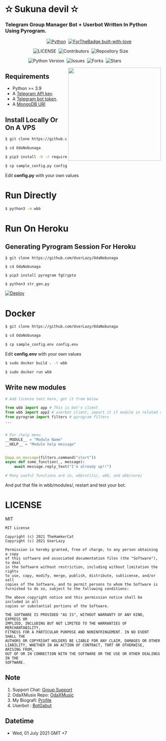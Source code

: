 # ✫ Sukuna devil ✫
### Telegram Group Manager Bot + Userbot Written In Python Using Pyrogram.


&nbsp;&nbsp;&nbsp;&nbsp;&nbsp;&nbsp;&nbsp;&nbsp;&nbsp;&nbsp;&nbsp;&nbsp;&nbsp;&nbsp;&nbsp;&nbsp;&nbsp;&nbsp;&nbsp;&nbsp;&nbsp;&nbsp;&nbsp;&nbsp;&nbsp;&nbsp;&nbsp;&nbsp;&nbsp;&nbsp;&nbsp;&nbsp;&nbsp;&nbsp;[![Python](http://forthebadge.com/images/badges/made-with-python.svg)](https://python.org)&nbsp;
[![ForTheBadge built-with-love](http://ForTheBadge.com/images/badges/built-with-love.svg)](https://GitHub.com/UserLazy/)


&nbsp;&nbsp;&nbsp;&nbsp;&nbsp;&nbsp;&nbsp;&nbsp;&nbsp;&nbsp;&nbsp;&nbsp;&nbsp;&nbsp;&nbsp;&nbsp;&nbsp;&nbsp;&nbsp;&nbsp;&nbsp;&nbsp;&nbsp;![LICENSE](https://img.shields.io/github/license/UserLazy/OdaNobunaga?style=for-the-badge&logo=appveyor)&nbsp;
![Contributors](https://img.shields.io/github/contributors/UserLazy/OdaNobunaga?style=for-the-badge&logo=appveyor)&nbsp;
![Repository Size](https://img.shields.io/github/repo-size/UserLazy/OdaNobunaga?style=for-the-badge&logo=appveyor)


&nbsp;&nbsp;&nbsp;&nbsp;&nbsp;&nbsp;&nbsp;&nbsp;&nbsp;&nbsp;&nbsp;&nbsp;&nbsp;&nbsp;&nbsp;&nbsp;&nbsp;&nbsp;&nbsp;![Python Version](https://img.shields.io/badge/python-3.8-green?style=for-the-badge&logo=appveyor)&nbsp;
![Issues](https://img.shields.io/github/issues/UserLazy/OdaNobunaga?style=for-the-badge&logo=appveyor)&nbsp;
![Forks](https://img.shields.io/github/forks/UserLazy/OdaNobunaga?style=for-the-badge&logo=appveyor)&nbsp;
![Stars](https://img.shields.io/github/stars/UserLazy/OdaNobunaga?style=for-the-badge&logo=appveyor)



<img src="https://images8.alphacoders.com/837/837707.png" width="300" align="right">


## Requirements

- Python >= 3.9
- A [Telegram API key](https://docs.pyrogram.org/intro/setup#api-keys).
- A [Telegram bot token](https://t.me/botfather).
- A [MongoDB URI](https://telegra.ph/How-To-get-Mongodb-URI-04-06)


## Install Locally Or On A VPS

```sh
$ git clone https://github.com/UserLazy/OdaNobunaga

$ cd OdaNobunaga

$ pip3 install -U -r requirements.txt

$ cp sample_config.py config.py
```
Edit **config.py** with your own values

# Run Directly
```sh
$ python3 -m wbb
```

# Run On Heroku

## Generating Pyrogram Session For Heroku

```
$ git clone https://github.com/UserLazy/OdaNobunaga

$ cd OdaNobunaga

$ pip3 install pyrogram TgCrypto

$ python3 str_gen.py
```

[![Deploy](https://www.herokucdn.com/deploy/button.svg)](https://heroku.com/deploy?template=https://github.com/UnoDark/SukunaDevil)


# Docker

```sh
$ git clone https://github.com/UserLazy/OdaNobunaga

$ cd OdaNobunaga

$ cp sample_config.env config.env
```
Edit **config.env** with your own values

```sh
$ sudo docker build . -t wbb

$ sudo docker run wbb
```

## Write new modules

```py
# Add license text here, get it from below

from wbb import app # This is bot's client
from wbb import app2 # userbot client, import it if module is related to userbot
from pyrogram import filters # pyrogram filters
...


# For /help menu
__MODULE__ = "Module Name"
__HELP__ = "Module help message"


@app.on_message(filters.command("start"))
async def some_function(_, message):
    await message.reply_text("I'm already up!!")

# Many useful functions are in, wbb/utils/, wbb, and wbb/core/
```

And put that file in wbb/modules/, restart and test your bot.

# LICENSE

MIT

```
MIT License

Copyright (c) 2021 TheHamkerCat
Copyright (c) 2021 UserLazy

Permission is hereby granted, free of charge, to any person obtaining a copy
of this software and associated documentation files (the "Software"), to deal
in the Software without restriction, including without limitation the rights
to use, copy, modify, merge, publish, distribute, sublicense, and/or sell
copies of the Software, and to permit persons to whom the Software is
furnished to do so, subject to the following conditions:

The above copyright notice and this permission notice shall be included in all
copies or substantial portions of the Software.

THE SOFTWARE IS PROVIDED "AS IS", WITHOUT WARRANTY OF ANY KIND, EXPRESS OR
IMPLIED, INCLUDING BUT NOT LIMITED TO THE WARRANTIES OF MERCHANTABILITY,
FITNESS FOR A PARTICULAR PURPOSE AND NONINFRINGEMENT. IN NO EVENT SHALL THE
AUTHORS OR COPYRIGHT HOLDERS BE LIABLE FOR ANY CLAIM, DAMAGES OR OTHER
LIABILITY, WHETHER IN AN ACTION OF CONTRACT, TORT OR OTHERWISE, ARISING FROM,
OUT OF OR IN CONNECTION WITH THE SOFTWARE OR THE USE OR OTHER DEALINGS IN THE
SOFTWARE.
```

## Note

1. Support Chat: [Group Support](https://t.me/OdaSupport)
2. OdaXMusix Repo: [OdaXMusic](https://github.com/UserLazy/Oda_Music)
3. My Biografi: [Profile](https://UserLazy.github.io/UserLazy)
4. Userbot : [BotGabut](https://github.com/UserLazy/BotGabut)

## Datetime

- Wed, 01 July 2021 GMT +7
